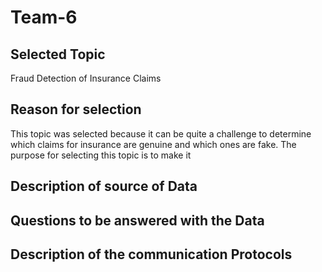 # Team-6

## Selected Topic
Fraud Detection of Insurance Claims 


## Reason for selection 
This topic was selected because it can be quite a challenge to determine which claims for insurance are genuine and which ones are fake. The purpose for selecting this topic is to make it 


## Description of source of Data


## Questions to be answered with the Data 


## Description of the communication Protocols 

